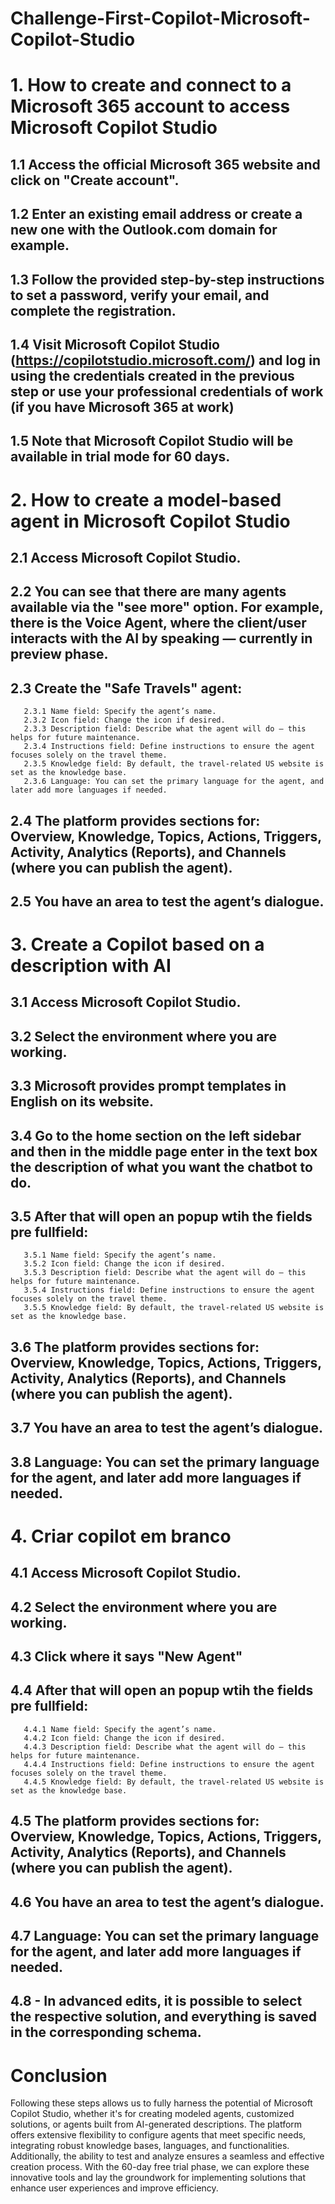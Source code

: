 # Challenge-First-Copilot-Microsoft-Copilot-Studio 
# 1. How to create and connect to a Microsoft 365 account to access Microsoft Copilot Studio
   ## 1.1 Access the official Microsoft 365 website and click on "Create account".
   ## 1.2 Enter an existing email address or create a new one with the Outlook.com domain for example.
   ## 1.3 Follow the provided step-by-step instructions to set a password, verify your email, and complete the registration.
   ## 1.4 Visit Microsoft Copilot Studio (https://copilotstudio.microsoft.com/) and log in using the credentials created in the previous step or use your professional credentials of work (if you have Microsoft 365 at work)
   ## 1.5 Note that Microsoft Copilot Studio will be available in trial mode for 60 days.
# 2. How to create a model-based agent in Microsoft Copilot Studio
   ## 2.1 Access Microsoft Copilot Studio.
   ## 2.2 You can see that there are many agents available via the "see more" option. For example, there is the Voice Agent, where the client/user interacts with the AI by speaking — currently in preview phase.
   ## 2.3 Create the "Safe Travels" agent:
       2.3.1 Name field: Specify the agent’s name.
       2.3.2 Icon field: Change the icon if desired.
       2.3.3 Description field: Describe what the agent will do — this helps for future maintenance.
       2.3.4 Instructions field: Define instructions to ensure the agent focuses solely on the travel theme.
       2.3.5 Knowledge field: By default, the travel-related US website is set as the knowledge base.
       2.3.6 Language: You can set the primary language for the agent, and later add more languages if needed.
   ## 2.4 The platform provides sections for: Overview, Knowledge, Topics, Actions, Triggers, Activity, Analytics (Reports), and Channels (where you can publish the agent).
   ## 2.5 You have an area to test the agent’s dialogue.
# 3. Create a Copilot based on a description with AI
   ## 3.1 Access Microsoft Copilot Studio. 
   ## 3.2 Select the environment where you are working.
   ## 3.3 Microsoft provides prompt templates in English on its website.
   ## 3.4 Go to the home section on the left sidebar and then in the middle page enter in the text box the description of what you want the chatbot to do.
   ## 3.5 After that will open an popup wtih the fields pre fullfield:
       3.5.1 Name field: Specify the agent’s name.
       3.5.2 Icon field: Change the icon if desired.
       3.5.3 Description field: Describe what the agent will do — this helps for future maintenance.
       3.5.4 Instructions field: Define instructions to ensure the agent focuses solely on the travel theme.
       3.5.5 Knowledge field: By default, the travel-related US website is set as the knowledge base.
   ## 3.6 The platform provides sections for: Overview, Knowledge, Topics, Actions, Triggers, Activity, Analytics (Reports), and Channels (where you can publish the agent).
   ## 3.7 You have an area to test the agent’s dialogue.
   ## 3.8 Language: You can set the primary language for the agent, and later add more languages if needed.
# 4. Criar copilot em branco
   ## 4.1 Access Microsoft Copilot Studio.
   ## 4.2 Select the environment where you are working.
   ## 4.3 Click where it says "New Agent"
   ## 4.4 After that will open an popup wtih the fields pre fullfield:
       4.4.1 Name field: Specify the agent’s name.
       4.4.2 Icon field: Change the icon if desired.
       4.4.3 Description field: Describe what the agent will do — this helps for future maintenance.
       4.4.4 Instructions field: Define instructions to ensure the agent focuses solely on the travel theme.
       4.4.5 Knowledge field: By default, the travel-related US website is set as the knowledge base.
   ## 4.5 The platform provides sections for: Overview, Knowledge, Topics, Actions, Triggers, Activity, Analytics (Reports), and Channels (where you can publish the agent).
   ## 4.6 You have an area to test the agent’s dialogue.
   ## 4.7 Language: You can set the primary language for the agent, and later add more languages if needed.
   ## 4.8 - In advanced edits, it is possible to select the respective solution, and everything is saved in the corresponding schema.

# Conclusion

Following these steps allows us to fully harness the potential of Microsoft Copilot Studio, whether it's for creating modeled agents, customized solutions, or agents built from AI-generated descriptions. The platform offers extensive flexibility to configure agents that meet specific needs, integrating robust knowledge bases, languages, and functionalities. Additionally, the ability to test and analyze ensures a seamless and effective creation process. With the 60-day free trial phase, we can explore these innovative tools and lay the groundwork for implementing solutions that enhance user experiences and improve efficiency.
